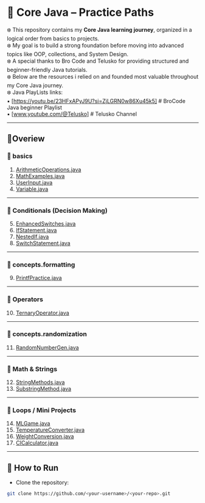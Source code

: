 # 🌿 Core Java – Practice Paths

❄️ This repository contains my **Core Java learning journey**, organized in a logical order from basics to projects.
<br>❄️ My goal is to build a strong foundation before moving into advanced topics like OOP, collections, and System Design.
<br>❄️  A special thanks to Bro Code and Telusko for providing structured and beginner-friendly Java tutorials.
<br>❄️ Below are the resources i relied on and founded most valuable throughout my Core Java journey. 
<br>❄️ Java PlayLists links: 
<br>▪️ [https://youtu.be/23HFxAPyJ9U?si=ZjLGRN0w86Xu45k5] # BroCode Java beginner Playlist
<br>▪️ [www.youtube.com/@Telusko] # Telusko Channel


---

## 🧋Overiew

### 🍁 basics 
1. [ArithmeticOperations.java](src/concepts/basics/ArithmeticOperations.java)
2. [MathExamples.java](src/concepts/basics/MathExamples.java)
3. [UserInput.java](src/concepts/basics/UserInput.java)
4. [Variable.java](src/concepts/basics/Variables.java)

---

### 🍁 Conditionals (Decision Making)
5. [EnhancedSwitches.java](src/concepts/conditionals/EnhancedSwitches.java)
6. [IfStatement.java](src/concepts/conditionals/IfStatement.java)
7. [NestedIf.java](src/concepts/conditionals/NestedIf.java)
8. [SwitchStatement.java](src/concepts/conditionals/SwitchStatement.java)

---

### 🍁 concepts.formatting 

9. [PrintfPractice.java](src/concepts/formatting/PrintfPractice.java)

---

### 🍁 Operators
10. [TernaryOperator.java](src/concepts/operators/TernaryOperator.java)

---

### 🍁 concepts.randomization
11. [RandomNumberGen.java](src/concepts/randomization/RandomNumberGen.java)

---

### 🍁 Math & Strings
12. [StringMethods.java](src/concepts/strings/StringMethods.java)
13. [SubstringMethod.java](src/concepts/strings/SubstringMethod.java)

---

### 🍁 Loops / Mini Projects
14. [MLGame.java](src/projects/MadLibsGame.java)
15. [TemperatureConverter.java](src/projects/TempConverter.java)
16. [WeightConversion.java](src/projects/WeightConvertor.java)
17. [CICalculator.java](src/projects/CICalculator.java)

---

## 🚀 How to Run
- Clone the repository:
```bash
git clone https://github.com/<your-username>/<your-repo>.git

